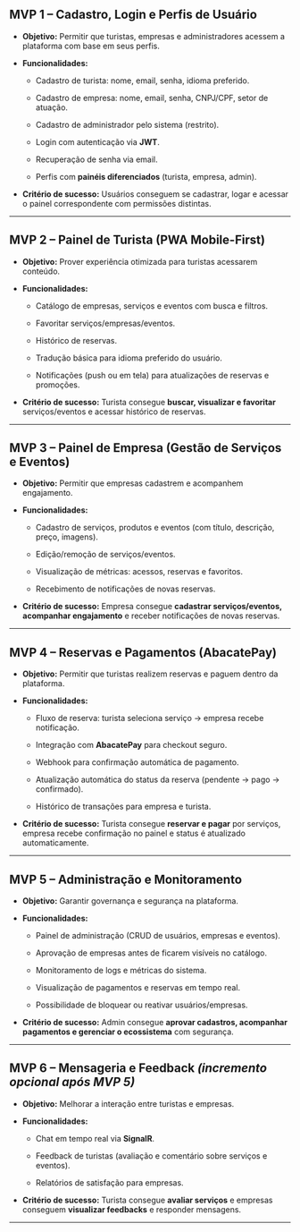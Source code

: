 ## **MVP 1 – Cadastro, Login e Perfis de Usuário**

- **Objetivo:** Permitir que turistas, empresas e administradores acessem a plataforma com base em seus perfis.
    
- **Funcionalidades:**
    
    - Cadastro de turista: nome, email, senha, idioma preferido.
        
    - Cadastro de empresa: nome, email, senha, CNPJ/CPF, setor de atuação.
        
    - Cadastro de administrador pelo sistema (restrito).
        
    - Login com autenticação via **JWT**.
        
    - Recuperação de senha via email.
        
    - Perfis com **painéis diferenciados** (turista, empresa, admin).
        
- **Critério de sucesso:** Usuários conseguem se cadastrar, logar e acessar o painel correspondente com permissões distintas.
    

---

## **MVP 2 – Painel de Turista (PWA Mobile-First)**

- **Objetivo:** Prover experiência otimizada para turistas acessarem conteúdo.
    
- **Funcionalidades:**
    
    - Catálogo de empresas, serviços e eventos com busca e filtros.
        
    - Favoritar serviços/empresas/eventos.
        
    - Histórico de reservas.
        
    - Tradução básica para idioma preferido do usuário.
        
    - Notificações (push ou em tela) para atualizações de reservas e promoções.
        
- **Critério de sucesso:** Turista consegue **buscar, visualizar e favoritar** serviços/eventos e acessar histórico de reservas.
    

---

## **MVP 3 – Painel de Empresa (Gestão de Serviços e Eventos)**

- **Objetivo:** Permitir que empresas cadastrem e acompanhem engajamento.
    
- **Funcionalidades:**
    
    - Cadastro de serviços, produtos e eventos (com título, descrição, preço, imagens).
        
    - Edição/remoção de serviços/eventos.
        
    - Visualização de métricas: acessos, reservas e favoritos.
        
    - Recebimento de notificações de novas reservas.
        
- **Critério de sucesso:** Empresa consegue **cadastrar serviços/eventos, acompanhar engajamento** e receber notificações de novas reservas.
    

---

## **MVP 4 – Reservas e Pagamentos (AbacatePay)**

- **Objetivo:** Permitir que turistas realizem reservas e paguem dentro da plataforma.
    
- **Funcionalidades:**
    
    - Fluxo de reserva: turista seleciona serviço → empresa recebe notificação.
        
    - Integração com **AbacatePay** para checkout seguro.
        
    - Webhook para confirmação automática de pagamento.
        
    - Atualização automática do status da reserva (pendente → pago → confirmado).
        
    - Histórico de transações para empresa e turista.
        
- **Critério de sucesso:** Turista consegue **reservar e pagar** por serviços, empresa recebe confirmação no painel e status é atualizado automaticamente.
    

---

## **MVP 5 – Administração e Monitoramento**

- **Objetivo:** Garantir governança e segurança na plataforma.
    
- **Funcionalidades:**
    
    - Painel de administração (CRUD de usuários, empresas e eventos).
        
    - Aprovação de empresas antes de ficarem visíveis no catálogo.
        
    - Monitoramento de logs e métricas do sistema.
        
    - Visualização de pagamentos e reservas em tempo real.
        
    - Possibilidade de bloquear ou reativar usuários/empresas.
        
- **Critério de sucesso:** Admin consegue **aprovar cadastros, acompanhar pagamentos e gerenciar o ecossistema** com segurança.
    

---

## **MVP 6 – Mensageria e Feedback** _(incremento opcional após MVP 5)_

- **Objetivo:** Melhorar a interação entre turistas e empresas.
    
- **Funcionalidades:**
    
    - Chat em tempo real via **SignalR**.
        
    - Feedback de turistas (avaliação e comentário sobre serviços e eventos).
        
    - Relatórios de satisfação para empresas.
        
- **Critério de sucesso:** Turista consegue **avaliar serviços** e empresas conseguem **visualizar feedbacks** e responder mensagens.

---
